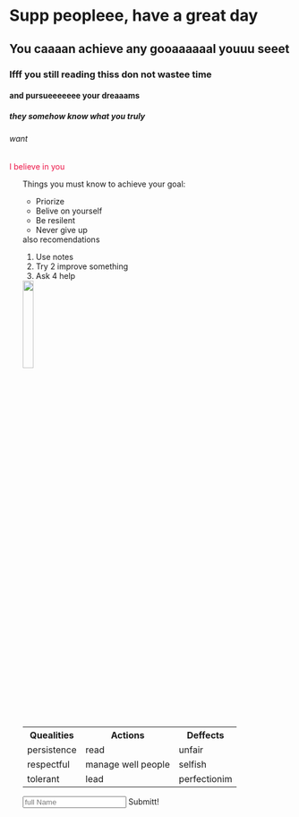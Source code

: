  <!DOCTYPE html>
<html>
  <head>
    <meta charset="utf-8">
    <title>webEx0</title>
  </head>

  <body>
  <h1>Supp peopleee, have a great day</1>
  <h2>You caaaan achieve any gooaaaaaal youuu seeet</h2>
  <h3>Ifff you still reading thiss don not wastee time </h3>
  <h4>and pursueeeeeee your dreaaams </h4>
  <h5>they somehow know what you truly  </h5>
  <h6>want</h6>
  <h7 style="color:#ed1346;txt align:center;">I believe in you</h7>
<ul>
  Things you must know to achieve your goal:
  <ul>
   <li>Priorize</li>
   <li>Belive on yourself</li>
   <li>Be resilent</li>
   <li>Never give up</li>
 </ul>
  also recomendations
  <ol>
    <li>Use notes</li>
    <li>Try 2 improve something</li>
    <li>Ask 4 help</li>
  </ol>
  <img src="achieve.jpg" width="20%">
<table>

<tr>
<th>Quealities</th>
<th>Actions</th>
<th>Deffects</th>
  </tr>
  <tr>
  <td>persistence</td>
  <td>read</td>
  <td>unfair</td>
    </tr>
    <tr>
    <td>respectful</td>
    <td>manage well people</td>
    <td>selfish</td>
      </tr>
      <tr>
      <td>tolerant</td>
      <td>lead</td>
      <td>perfectionim</td>
        </tr>
  </table>
  <form>
    <input type="text" placeholder="full Name" name="name">
      <buttom>Submitt!</buttom>
  </form>
  </body>
</html>
